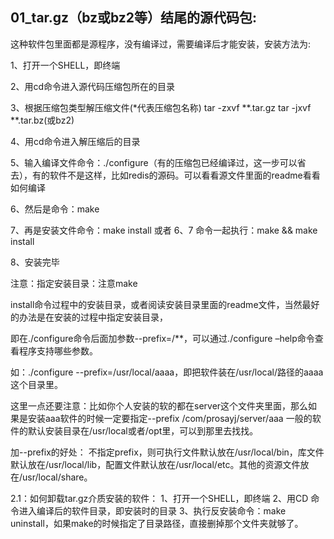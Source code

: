 ## 01_tar.gz（bz或bz2等）结尾的源代码包:
这种软件包里面都是源程序，没有编译过，需要编译后才能安装，安装方法为:

1、打开一个SHELL，即终端

2、用cd命令进入源代码压缩包所在的目录

3、根据压缩包类型解压缩文件(*代表压缩包名称) tar -zxvf **.tar.gz tar -jxvf **.tar.bz(或bz2)

4、用cd命令进入解压缩后的目录

5、输入编译文件命令：./configure（有的压缩包已经编译过，这一步可以省去），有的软件不是这样，比如redis的源码。可以看看源文件里面的readme看看如何编译

6、然后是命令：make

7、再是安装文件命令：make install   或者 6、7 命令一起执行：make && make install

8、安装完毕

注意：指定安装目录：注意make

install命令过程中的安装目录，或者阅读安装目录里面的readme文件，当然最好的办法是在安装的过程中指定安装目录，

即在./configure命令后面加参数--prefix=/**，可以通过./configure –help命令查看程序支持哪些参数。

如：./configure --prefix=/usr/local/aaaa，即把软件装在/usr/local/路径的aaaa这个目录里。

这里一点还要注意：比如你个人安装的软的都在server这个文件夹里面，那么如果是安装aaa软件的时候一定要指定--prefix /com/prosayj/server/aaa 一般的软件的默认安装目录在/usr/local或者/opt里，可以到那里去找找。

 

加--prefix的好处：
不指定prefix，则可执行文件默认放在/usr/local/bin，库文件默认放在/usr/local/lib，配置文件默认放在/usr/local/etc。其他的资源文件放在/usr/local/share。

2.1：如何卸载tar.gz介质安装的软件：
1、打开一个SHELL，即终端 2、用CD 命令进入编译后的软件目录，即安装时的目录
3、执行反安装命令：make uninstall，如果make的时候指定了目录路径，直接删掉那个文件夹就够了。